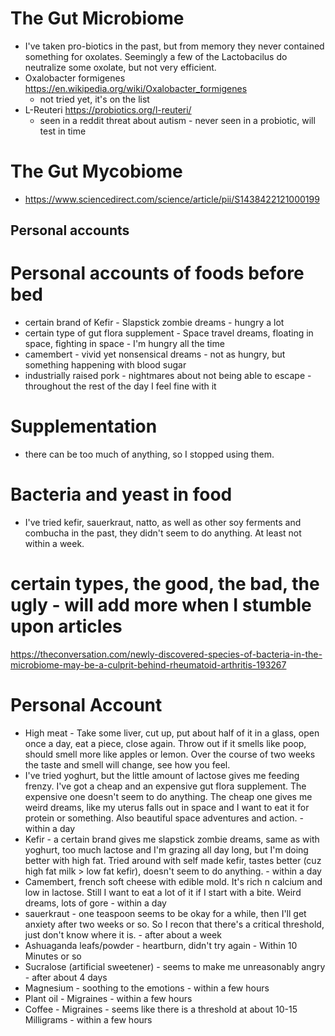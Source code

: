 
# The Gut Microbiome
* I've taken pro-biotics in the past, but from memory they never contained something for oxolates. Seemingly a few of the Lactobacilus do neutralize some oxolate, but not very efficient.
* Oxalobacter formigenes https://en.wikipedia.org/wiki/Oxalobacter_formigenes
  * not tried yet, it's on the list
* L-Reuteri https://probiotics.org/l-reuteri/
  * seen in a reddit threat about autism - never seen in a probiotic, will test in time

# The Gut Mycobiome
* https://www.sciencedirect.com/science/article/pii/S1438422121000199


## Personal accounts

# Personal accounts of foods before bed
* certain brand of Kefir - Slapstick zombie dreams - hungry a lot
* certain type of gut flora supplement - Space travel dreams, floating in space, fighting in space - I'm hungry all the time
* camembert - vivid yet nonsensical dreams - not as hungry, but something happening with blood sugar
* industrially raised pork - nightmares about not being able to escape - throughout the rest of the day I feel fine with it

# Supplementation
* there can be too much of anything, so I stopped using them. 

# Bacteria and yeast in food
* I've tried kefir, sauerkraut, natto, as well as other soy ferments and combucha in the past, they didn't seem to do anything. At least not within a week.

# certain types, the good, the bad, the ugly - will add more when I stumble upon articles
https://theconversation.com/newly-discovered-species-of-bacteria-in-the-microbiome-may-be-a-culprit-behind-rheumatoid-arthritis-193267

# Personal Account
- High meat - Take some liver, cut up, put about half of it in a glass, open once a day, eat a piece, close again. Throw out if it smells like poop, should smell more like apples or lemon. Over the course of two weeks the taste and smell will change, see how you feel. 
- I've tried yoghurt, but the little amount of lactose gives me feeding frenzy. I've got a cheap and an expensive gut flora supplement. The expensive one doesn't seem to do anything. The cheap one gives me weird dreams, like my uterus falls out in space and I want to eat it for protein or something. Also beautiful space adventures and action. - within a day
- Kefir - a certain brand gives me slapstick zombie dreams, same as with yoghurt, too much lactose and I'm grazing all day long, but I'm doing better with high fat. Tried around with self made kefir, tastes better (cuz high fat milk > low fat kefir), doesn't seem to do anything. - within a day
- Camembert, french soft cheese with edible mold. It's rich n calcium and low in lactose. Still I want to eat a lot of it if I start with a bite. Weird dreams, lots of gore - within a day
- sauerkraut - one teaspoon seems to be okay for a while, then I'll get anxiety after two weeks or so. So I recon that there's a critical threshold, just don't know where it is. - after about a week
- Ashuaganda leafs/powder - heartburn, didn't try again - Within 10 Minutes or so
- Sucralose (artificial sweetener) - seems to make me unreasonably angry - after about 4 days
- Magnesium - soothing to the emotions - within a few hours
- Plant oil - Migraines - within a few hours
- Coffee - Migraines - seems like there is a threshold at about 10-15 Milligrams - within a few hours
